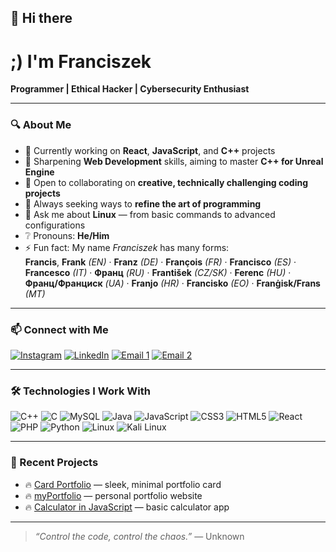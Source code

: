 
## 👋 Hi there  

# ;) I'm Franciszek  
**Programmer | Ethical Hacker | Cybersecurity Enthusiast**

---

### 🔍 About Me  
- 🔭 Currently working on **React**, **JavaScript**, and **C++** projects  
- 🌱 Sharpening **Web Development** skills, aiming to master **C++ for Unreal Engine**  
- 🤝 Open to collaborating on **creative, technically challenging coding projects**  
- 🤔 Always seeking ways to **refine the art of programming**  
- 💬 Ask me about **Linux** — from basic commands to advanced configurations  
- ❔ Pronouns: **He/Him**  
- ⚡ Fun fact: My name *Franciszek* has many forms:  
  **Francis**, **Frank** *(EN)* · **Franz** *(DE)* · **François** *(FR)* · **Francisco** *(ES)* · **Francesco** *(IT)* · **Франц** *(RU)* · **František** *(CZ/SK)* · **Ferenc** *(HU)* · **Франц/Франциск** *(UA)* · **Franjo** *(HR)* · **Francisko** *(EO)* · **Franġisk/Frans** *(MT)*

---

### 📫 Connect with Me  
[![Instagram](https://img.shields.io/badge/-Instagram-E4405F?style=flat&logo=instagram&logoColor=white)](https://www.instagram.com/karbowniczekfranciszek/) 
[![LinkedIn](https://img.shields.io/badge/-LinkedIn-0A66C2?style=flat&logo=linkedin&logoColor=white)](https://www.linkedin.com/in/franciszek-karbowniczek-60b507367/) 
[![Email 1](https://img.shields.io/badge/-Gmail-D14836?style=flat&logo=gmail&logoColor=white)](mailto:mechfranio@gmail.com) 
[![Email 2](https://img.shields.io/badge/-Outlook-0078D4?style=flat&logo=microsoft-outlook&logoColor=white)](mailto:f.karbowniczek@outlook.com)

---

### 🛠️ Technologies I Work With  
![C++](https://img.shields.io/badge/-C++-00599C?style=for-the-badge&logo=c%2B%2B&logoColor=white) 
![C](https://img.shields.io/badge/-C-A8B9CC?style=for-the-badge&logo=c&logoColor=white) 
![MySQL](https://img.shields.io/badge/-MySQL-4479A1?style=for-the-badge&logo=mysql&logoColor=white) 
![Java](https://img.shields.io/badge/-Java-007396?style=for-the-badge&logo=java&logoColor=white) 
![JavaScript](https://img.shields.io/badge/-JavaScript-F7DF1E?style=for-the-badge&logo=javascript&logoColor=black) 
![CSS3](https://img.shields.io/badge/-CSS-1572B6?style=for-the-badge&logo=css3&logoColor=white) 
![HTML5](https://img.shields.io/badge/-HTML-E34F26?style=for-the-badge&logo=html5&logoColor=white) 
![React](https://img.shields.io/badge/-React-61DAFB?style=for-the-badge&logo=react&logoColor=black) 
![PHP](https://img.shields.io/badge/-PHP-777BB4?style=for-the-badge&logo=php&logoColor=white) 
![Python](https://img.shields.io/badge/-Python-3776AB?style=for-the-badge&logo=python&logoColor=white) 
![Linux](https://img.shields.io/badge/-Linux-FCC624?style=for-the-badge&logo=linux&logoColor=black) 
![Kali Linux](https://img.shields.io/badge/-Kali%20Linux-557C94?style=for-the-badge&logo=kali-linux&logoColor=white)


---

### 🚀 Recent Projects  
- 🔥 [Card Portfolio](https://github.com/Xmind404/Card-Portfolio) — sleek, minimal portfolio card  
- 🔥 [myPortfolio](https://github.com/Xmind404/myPortfolio) — personal portfolio website  
- 🔥 [Calculator in JavaScript](https://github.com/Xmind404/Calculator-in-JavaScript) — basic calculator app  

---

> *“Control the code, control the chaos.”* — Unknown
